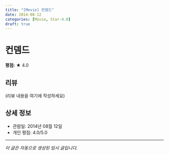 ```yaml
---
title: "[Movie] 컨뎀드"
date: 2014-08-12
categories: [Movie, Star-4.0]
draft: true
---
```


# 컨뎀드

**평점:** ★ 4.0

## 리뷰

(리뷰 내용을 여기에 작성하세요)

## 상세 정보

- 관람일: 2014년 08월 12일
- 개인 평점: 4.0/5.0

---

*이 글은 자동으로 생성된 임시 글입니다.*
